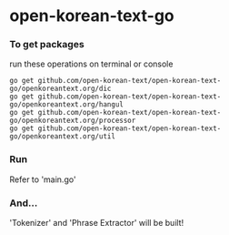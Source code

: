 # open-korean-text-go

### To get packages
run these operations on terminal or console

```
go get github.com/open-korean-text/open-korean-text-go/openkoreantext.org/dic
go get github.com/open-korean-text/open-korean-text-go/openkoreantext.org/hangul
go get github.com/open-korean-text/open-korean-text-go/openkoreantext.org/processor
go get github.com/open-korean-text/open-korean-text-go/openkoreantext.org/util
```

### Run
Refer to 'main.go'


### And...
'Tokenizer' and 'Phrase Extractor' will be built!
